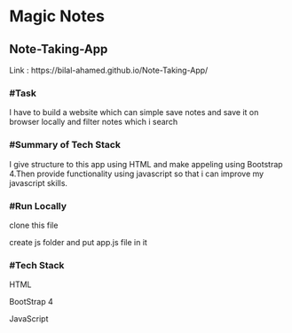 <h1>Magic Notes</h1>

<h2>Note-Taking-App</h2>
Link : https://bilal-ahamed.github.io/Note-Taking-App/
<h3>#Task</h3>
<p>I have to build a website which can simple save notes and save it on browser locally and filter notes which i search</p>

<h3>#Summary of Tech Stack</h3>
<p>I give structure to this app using HTML and make appeling using Bootstrap 4.Then provide functionality using javascript so that i can improve my javascript skills.</p>
 
 <h3>#Run Locally</h3>
 <p>clone this file</p>
  <p>create js folder and put app.js file in it</p>
 
  
  <h3>#Tech Stack</h3>
  
  <p>HTML</p>
  <p>BootStrap 4</p>
  <p>JavaScript</p>
 
